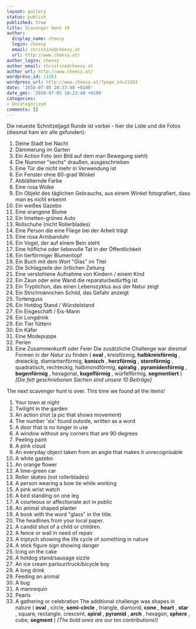 ```yaml
---
layout: gallery
status: publish
published: true
title: Scavenger Hunt 19
author:
  display_name: cheesy
  login: cheesy
  email: christine@cheesy.at
  url: http://www.cheesy.at/
author_login: cheesy
author_email: christine@cheesy.at
author_url: http://www.cheesy.at/
wordpress_id: 11263
wordpress_url: http://www.cheesy.at/?page_id=11263
date: '2010-07-05 20:23:40 +0100'
date_gmt: '2010-07-05 18:23:40 +0100'
categories:
- Uncategorized
comments: []
---
```

<!--:de-->Die neueste Schnitzeljagd Runde ist vorbei - hier die Liste und die Fotos (diesmal ham wir alle gefunden):
1. Deine Stadt bei Nacht
2. Dämmerung im Garten
3. Ein Action Foto (ein Bild auf dem man Bewegung sieht)
4. Die Nummer "sechs" draußen, ausgeschrieben
5. Eine Tür die nicht mehr in Verwendung ist
6. Ein Fenster ohne 60-grad Winkel
7. Abblätternde Farbe
8. Eine rosa Wolke
9. Ein Objekt des täglichen Gebrauchs, aus einem Winkel fotografiert, dass man es nicht erkennt
10. Ein weißes Gazebo
11. Eine orangene Blume
12. Ein limetten-grünes Auto
13. Rollschuhe (nicht Rollerblades)
14. Eine Person die eine Fliege bei der Arbeit trägt
15. Eine rosa Armbanduhr
16. Ein Vogel, der auf einem Bein steht
17. Eine höfliche oder liebevolle Tat in der Öffentlichkeit
18. Ein tierförmiger Blumentopf
19. Ein Buch mit dem Wort "Glas" im Titel
20. Die Schlagzeile der örtlichen Zeitung
21. Eine verstohlene Aufnahme von Kindern / einem Kind
22. Ein Zaun oder eine Wand die reparaturbedürftig ist
23. Ein Tryptichon, das einen Lebenszyklus aus der Natur zeigt
24. Ein Strichmännchen Schild, das Gefahr anzeigt
25. Tortenguss
26. Ein Hotdog Stand / Würstelstand
27. Ein Eisgeschäft / Eis-Mann
28. Ein Longdrink
29. Ein Tier füttern
30. Ein Käfer
31. Eine Modepuppe
32. Perlen
33. Eine Zusammenkunft oder Feier
Die zusätzliche Challenge war diesmal Formen in der Natur zu finden ( **oval** , kreisförmig, **halbkreisförmig** , dreieckig, diamantenförmig, **konisch** , **herzförmig** , **sternförmig** , quadratisch, rechteckig, halbmondförmig, **spiralig** , **pyramidenförmig** , **bogenförmig** , hexagonal, **kugelförmig** , würfelförmig, **segmentiert** ) _[Die fett geschriebenen Sachen sind unsere 10 Beiträge]_
<!--:--><!--:en-->The next scavenger hunt is over. This time we found all the items!
1. Your town at night
2. Twilight in the garden
3. An action shot (a pic that shows movement)
4. The number 'six' found outside, written as a word
5. A door that is no longer in use
6. A window without any corners that are 90 degrees
7. Peeling paint
8. A pink cloud
9. An everyday object taken from an angle that makes it unrecognisable
10. A white gazebo
11. An orange flower
12. A lime-green car
13. Roller skates (not rollerblades)
14. A person wearing a bow tie while working
15. A pink wrist watch
16. A bird standing on one leg
17. A courteous or affectionate act in public
18. An animal shaped planter
19. A book with the word "glass" in the title.
20. The headlines from your local paper.
21. A candid shot of a child or children.
22. A fence or wall in need of repair
23. A triptych showing the life cycle of something in nature
24. A stick figure sign showing danger
25. Icing on the cake
26. A hotdog stand/sausage sizzle
27. An ice cream parlour/truck/bicycle boy
28. A long drink
29. Feeding an animal
30. A bug
31. A mannequin
32. Pearls
33. A gathering or celebration
The additional challenge was shapes in nature ( **oval** , circle, **semi-circle** , triangle, diamond, **cone** , **heart** , **star** , square, rectangle, crescent, **spiral** , **pyramid** , **arch** , hexagon, **sphere** , cube, **segment** ) _[The bold ones are our ten contributions!]_
<!--:-->
